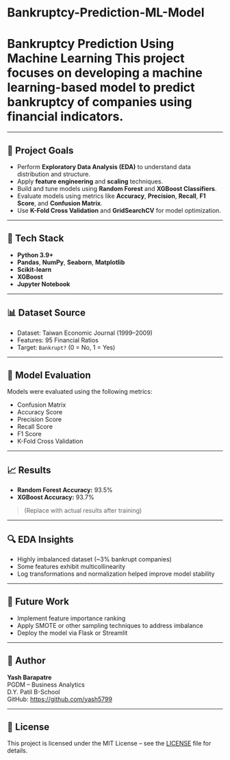 # Bankruptcy-Prediction-ML-Model
# Bankruptcy Prediction Using Machine Learning  This project focuses on developing a machine learning-based model to predict bankruptcy of companies using financial indicators. 


---

## 🚀 Project Goals

- Perform **Exploratory Data Analysis (EDA)** to understand data distribution and structure.
- Apply **feature engineering** and **scaling** techniques.
- Build and tune models using **Random Forest** and **XGBoost Classifiers**.
- Evaluate models using metrics like **Accuracy**, **Precision**, **Recall**, **F1 Score**, and **Confusion Matrix**.
- Use **K-Fold Cross Validation** and **GridSearchCV** for model optimization.

---

## 🧰 Tech Stack

- **Python 3.9+**
- **Pandas**, **NumPy**, **Seaborn**, **Matplotlib**
- **Scikit-learn**
- **XGBoost**
- **Jupyter Notebook**

---

## 📊 Dataset Source

- Dataset: Taiwan Economic Journal (1999–2009)
- Features: 95 Financial Ratios
- Target: `Bankrupt?` (0 = No, 1 = Yes)

---

## 🧪 Model Evaluation

Models were evaluated using the following metrics:
- Confusion Matrix
- Accuracy Score
- Precision Score
- Recall Score
- F1 Score
- K-Fold Cross Validation

---

## 📈 Results

- **Random Forest Accuracy:** 93.5%
- **XGBoost Accuracy:** 93.7%
> (Replace with actual results after training)

---

## 🔍 EDA Insights

- Highly imbalanced dataset (~3% bankrupt companies)
- Some features exhibit multicollinearity
- Log transformations and normalization helped improve model stability

---

## 📎 Future Work

- Implement feature importance ranking
- Apply SMOTE or other sampling techniques to address imbalance
- Deploy the model via Flask or Streamlit

---

## 👤 Author

**Yash Barapatre**  
PGDM – Business Analytics  
D.Y. Patil B-School  
GitHub: https://github.com/yash5799

---

## 📄 License

This project is licensed under the MIT License – see the [LICENSE](LICENSE) file for details.
